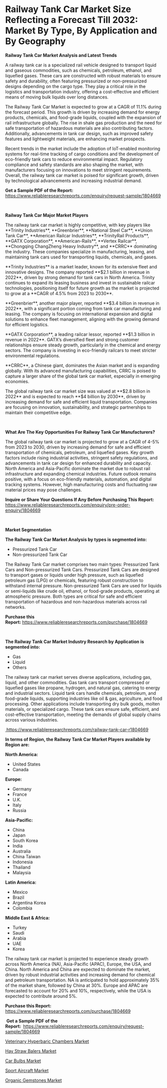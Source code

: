<p><h1>Railway Tank Car Market Size Reflecting a Forecast Till 2032: Market By Type, By Application and By Geography</h1></p><p><strong>Railway Tank Car Market Analysis and Latest Trends</strong></p>
<p><p>A railway tank car is a specialized rail vehicle designed to transport liquid and gaseous commodities, such as chemicals, petroleum, ethanol, and liquefied gases. These cars are constructed with robust materials to ensure safety and durability, often featuring pressurized or non-pressurized designs depending on the cargo type. They play a critical role in the logistics and transportation industry, offering a cost-effective and efficient means of moving bulk liquids over long distances.</p><p>The Railway Tank Car Market is expected to grow at a CAGR of 11.1% during the forecast period. This growth is driven by increasing demand for energy products, chemicals, and food-grade liquids, coupled with the expansion of rail infrastructure globally. The rise in shale gas production and the need for safe transportation of hazardous materials are also contributing factors. Additionally, advancements in tank car design, such as improved safety features and lightweight materials, are enhancing market prospects.</p><p>Recent trends in the market include the adoption of IoT-enabled monitoring systems for real-time tracking of cargo conditions and the development of eco-friendly tank cars to reduce environmental impact. Regulatory compliance and safety standards are also shaping the market, with manufacturers focusing on innovations to meet stringent requirements. Overall, the railway tank car market is poised for significant growth, driven by technological advancements and increasing industrial demand.</p></p>
<p><strong>Get a Sample PDF of the Report:&nbsp;</strong> <a href="https://www.reliableresearchreports.com/enquiry/request-sample/1804669?utm_campaign=12&utm_medium=2&utm_source=Github&utm_content=ia&utm_term=22012025&utm_id=railway-tank-car">https://www.reliableresearchreports.com/enquiry/request-sample/1804669</a></p>
<p>&nbsp;</p>
<p><strong>Railway Tank Car Major Market Players</strong></p>
<p><p>The railway tank car market is highly competitive, with key players like **Trinity Industries**, **Greenbrier**, **National Steel Car**, **Union Tank Car**, **American Railcar Industries**, **TrinityRail Products**, **GATX Corporation**, **American-Rails**, **Vertex Railcar**, **Chongqing ChangZheng Heavy Industry**, and **CRRC** dominating the industry. These companies specialize in manufacturing, leasing, and maintaining tank cars used for transporting liquids, chemicals, and gases.</p><p>**Trinity Industries** is a market leader, known for its extensive fleet and innovative designs. The company reported **$2.1 billion in revenue in 2022**, driven by strong demand for tank cars in North America. Trinity continues to expand its leasing business and invest in sustainable railcar technologies, positioning itself for future growth as the market is projected to grow at a **CAGR of 4.5% from 2023 to 2030**.</p><p>**Greenbrier**, another major player, reported **$3.4 billion in revenue in 2022**, with a significant portion coming from tank car manufacturing and leasing. The company is focusing on international expansion and digital solutions to enhance fleet management, aligning with the growing demand for efficient logistics.</p><p>**GATX Corporation**, a leading railcar lessor, reported **$1.3 billion in revenue in 2022**. GATX’s diversified fleet and strong customer relationships ensure steady growth, particularly in the chemical and energy sectors. The company is investing in eco-friendly railcars to meet stricter environmental regulations.</p><p>**CRRC**, a Chinese giant, dominates the Asian market and is expanding globally. With its advanced manufacturing capabilities, CRRC is poised to capture a larger share of the global tank car market, especially in emerging economies.</p><p>The global railway tank car market size was valued at **$2.8 billion in 2022** and is expected to reach **$4 billion by 2030**, driven by increasing demand for safe and efficient liquid transportation. Companies are focusing on innovation, sustainability, and strategic partnerships to maintain their competitive edge.</p></p>
<p>&nbsp;</p>
<p><strong>What Are The Key Opportunities For Railway Tank Car Manufacturers?</strong></p>
<p><p>The global railway tank car market is projected to grow at a CAGR of 4-5% from 2023 to 2030, driven by increasing demand for safe and efficient transportation of chemicals, petroleum, and liquefied gases. Key growth factors include rising industrial activities, stringent safety regulations, and advancements in tank car design for enhanced durability and capacity. North America and Asia-Pacific dominate the market due to robust rail infrastructure and expanding chemical industries. Future outlook remains positive, with a focus on eco-friendly materials, automation, and digital tracking systems. However, high manufacturing costs and fluctuating raw material prices may pose challenges.</p></p>
<p><strong>Inquire or Share Your Questions If Any Before Purchasing This Report:</strong> <a href="https://www.reliableresearchreports.com/enquiry/pre-order-enquiry/1804669?utm_campaign=12&utm_medium=2&utm_source=Github&utm_content=ia&utm_term=22012025&utm_id=railway-tank-car">https://www.reliableresearchreports.com/enquiry/pre-order-enquiry/1804669</a></p>
<p>&nbsp;</p>
<p><strong>Market Segmentation</strong></p>
<p><strong>The Railway Tank Car Market Analysis by types is segmented into:</strong></p>
<p><ul><li>Pressurized Tank Car</li><li>Non-pressurized Tank Car</li></ul></p>
<p><p>The Railway Tank Car market comprises two main types: Pressurized Tank Cars and Non-pressurized Tank Cars. Pressurized Tank Cars are designed to transport gases or liquids under high pressure, such as liquefied petroleum gas (LPG) or chemicals, featuring robust construction to withstand internal pressure. Non-pressurized Tank Cars are used for liquids or semi-liquids like crude oil, ethanol, or food-grade products, operating at atmospheric pressure. Both types are critical for safe and efficient transportation of hazardous and non-hazardous materials across rail networks.</p></p>
<p><strong>Purchase this Report:&nbsp;</strong><a href="https://www.reliableresearchreports.com/purchase/1804669?utm_campaign=12&utm_medium=2&utm_source=Github&utm_content=ia&utm_term=22012025&utm_id=railway-tank-car">https://www.reliableresearchreports.com/purchase/1804669</a></p>
<p>&nbsp;</p>
<p><strong>The Railway Tank Car Market Industry Research by Application is segmented into:</strong></p>
<p><ul><li>Gas</li><li>Liquid</li><li>Others</li></ul></p>
<p><p>The railway tank car market serves diverse applications, including gas, liquid, and other commodities. Gas tank cars transport compressed or liquefied gases like propane, hydrogen, and natural gas, catering to energy and industrial sectors. Liquid tank cars handle chemicals, petroleum, and food-grade liquids, supporting industries like oil & gas, agriculture, and food processing. Other applications include transporting dry bulk goods, molten materials, or specialized cargo. These tank cars ensure safe, efficient, and cost-effective transportation, meeting the demands of global supply chains across various industries.</p></p>
<p><a href="https://www.reliableresearchreports.com/railway-tank-car-r1804669?utm_campaign=12&utm_medium=2&utm_source=Github&utm_content=ia&utm_term=22012025&utm_id=railway-tank-car">&nbsp;https://www.reliableresearchreports.com/railway-tank-car-r1804669</a></p>
<p><strong>In terms of Region, the Railway Tank Car Market Players available by Region are:</strong></p>
<p>
    <p> <strong> North America: </strong>
        <ul>
            <li>United States</li>
            <li>Canada</li>
        </ul>
        </p> 
    <p> <strong> Europe: </strong>
        <ul>
            <li>Germany</li>
            <li>France</li>
            <li>U.K.</li>
            <li>Italy</li>
            <li>Russia</li>
        </ul>
        </p> 
    <p> <strong> Asia-Pacific: </strong>
        <ul>
            <li>China</li>
            <li>Japan</li>
            <li>South Korea</li>
            <li>India</li>
            <li>Australia</li>
            <li>China Taiwan</li>
            <li>Indonesia</li>
            <li>Thailand</li>
            <li>Malaysia</li>
        </ul>
        </p> 
    <p> <strong> Latin America: </strong>
        <ul>
            <li>Mexico</li>
            <li>Brazil</li>
            <li>Argentina Korea</li>
            <li>Colombia</li>
        </ul>
        </p> 
    <p> <strong> Middle East & Africa: </strong>
        <ul>
            <li>Turkey</li>
            <li>Saudi</li>
            <li>Arabia</li>
            <li>UAE</li>
            <li>Korea</li>
        </ul>
    </p>
    </p>
<p><p>The railway tank car market is projected to experience steady growth across North America (NA), Asia-Pacific (APAC), Europe, the USA, and China. North America and China are expected to dominate the market, driven by robust industrial activities and increasing demand for chemical and petroleum transportation. NA is anticipated to hold approximately 35% of the market share, followed by China at 30%. Europe and APAC are forecasted to account for 20% and 10%, respectively, while the USA is expected to contribute around 5%.</p></p>
<p><strong>Purchase this Report: </strong><a href="https://www.reliableresearchreports.com/purchase/1804669?utm_campaign=12&utm_medium=2&utm_source=Github&utm_content=ia&utm_term=22012025&utm_id=railway-tank-car">https://www.reliableresearchreports.com/purchase/1804669</a></p>
<p>&nbsp;<strong>Get a Sample PDF of the Report:&nbsp;&nbsp;</strong><a href="https://www.reliableresearchreports.com/enquiry/request-sample/1804669?utm_campaign=12&utm_medium=2&utm_source=Github&utm_content=ia&utm_term=22012025&utm_id=railway-tank-car">https://www.reliableresearchreports.com/enquiry/request-sample/1804669</a></p>
<p><strong></strong></p>
<p><p><a href="https://www.linkedin.com/pulse/key-metrics-veterinary-hyperbaric-chambers-market-report-ahp9e?utm_campaign=12&utm_medium=2&utm_source=Github&utm_content=ia&utm_term=22012025&utm_id=railway-tank-car">Veterinary Hyperbaric Chambers Market</a></p><p><a href="https://www.linkedin.com/pulse/hay-straw-balers-market-size-expanding-cagr-129-period-fagpc?utm_campaign=12&utm_medium=2&utm_source=Github&utm_content=ia&utm_term=22012025&utm_id=railway-tank-car">Hay Straw Balers Market</a></p><p><a href="https://github.com/GenaGaines34/Market-Research-Report-List-1/blob/main/car-bulbs-market.md?utm_campaign=12&utm_medium=2&utm_source=Github&utm_content=ia&utm_term=22012025&utm_id=railway-tank-car">Car Bulbs Market</a></p><p><a href="https://github.com/JakirUddin511/Market-Research-Report-List-1/blob/main/sport-aircraft-market.md?utm_campaign=12&utm_medium=2&utm_source=Github&utm_content=ia&utm_term=22012025&utm_id=railway-tank-car">Sport Aircraft Market</a></p><p><a href="https://www.linkedin.com/pulse/evaluating-organic-gemstones-market-trends-growth-opportunities-fudgc?utm_campaign=12&utm_medium=2&utm_source=Github&utm_content=ia&utm_term=22012025&utm_id=railway-tank-car">Organic Gemstones Market</a></p></p>